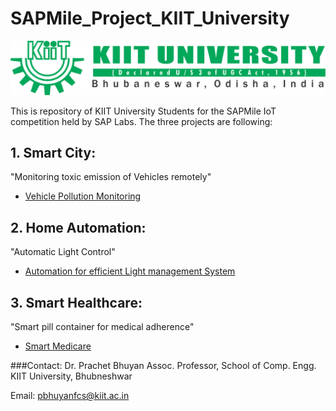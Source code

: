 #               SAPMile_Project_KIIT_University
![KIIT](https://github.com/kantsk11/SAPMile_Project_KIIT_University/blob/master/Kiit.jpg)

This is repository of KIIT University Students for the SAPMile IoT competition held by SAP Labs. The three projects are following:

## 1. Smart City: 
"Monitoring toxic emission of Vehicles remotely" 
- [Vehicle Pollution Monitoring](https://github.com/kantsk11/Smart_City_SAP_Hana)


## 2. Home Automation:
"Automatic Light Control" 
- [ Automation for efficient Light management System](https://github.com/madhuparnakiit/SAPMile_Project_Home_Automation_KIIT_University)


## 3. Smart Healthcare:
"Smart pill container for medical adherence" 
- [Smart Medicare](https://github.com/Abhishek-Acharya/SAP_HANA_HEALTHCARE_PILL_CONTINER)




###Contact:
 Dr. Prachet Bhuyan
 Assoc. Professor, School of Comp. Engg.
 KIIT University,
 Bhubneshwar

Email: pbhuyanfcs@kiit.ac.in

